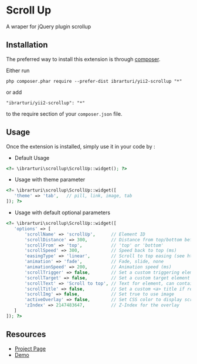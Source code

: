 Scroll Up
=========
A wraper for jQuery plugin scrollup

Installation
------------

The preferred way to install this extension is through [composer](http://getcomposer.org/download/).

Either run

```
php composer.phar require --prefer-dist ibrarturi/yii2-scrollup "*"
```

or add

```
"ibrarturi/yii2-scrollup": "*"
```

to the require section of your `composer.json` file.


Usage
-----

Once the extension is installed, simply use it in your code by  :

 * Default Usage

```php
<?= \ibrarturi\scrollup\ScrollUp::widget(); ?>
```
 * Usage with theme parameter

 ```php
<?= \ibrarturi\scrollup\ScrollUp::widget([
    'theme' => 'tab',   // pill, link, image, tab
]); ?>
```

 * Usage with default optional parameters

 ```php
 <?= \ibrarturi\scrollup\ScrollUp::widget([
    'options' => [
        'scrollName' => 'scrollUp',      // Element ID
        'scrollDistance' => 300,         // Distance from top/bottom before showing element (px)
        'scrollFrom' => 'top',           // 'top' or 'bottom'
        'scrollSpeed' => 300,            // Speed back to top (ms)
        'easingType' => 'linear',        // Scroll to top easing (see http://easings.net/)
        'animation' => 'fade',           // Fade, slide, none
        'animationSpeed' => 200,         // Animation speed (ms)
        'scrollTrigger' => false,        // Set a custom triggering element. Can be an HTML string or jQuery object
        'scrollTarget' => false,         // Set a custom target element for scrolling to. Can be element or number
        'scrollText' => 'Scroll to top', // Text for element, can contain HTML
        'scrollTitle' => false,          // Set a custom <a> title if required.
        'scrollImg' => false,            // Set true to use image
        'activeOverlay' => false,        // Set CSS color to display scrollUp active point, e.g '#00FFFF'
        'zIndex' => 2147483647,          // Z-Index for the overlay
    ]
]); ?>
```

Resources
------

 * [Project Page](http://markgoodyear.com/2013/01/scrollup-jquery-plugin/)
 * [Demo](http://markgoodyear.com/labs/scrollup/)